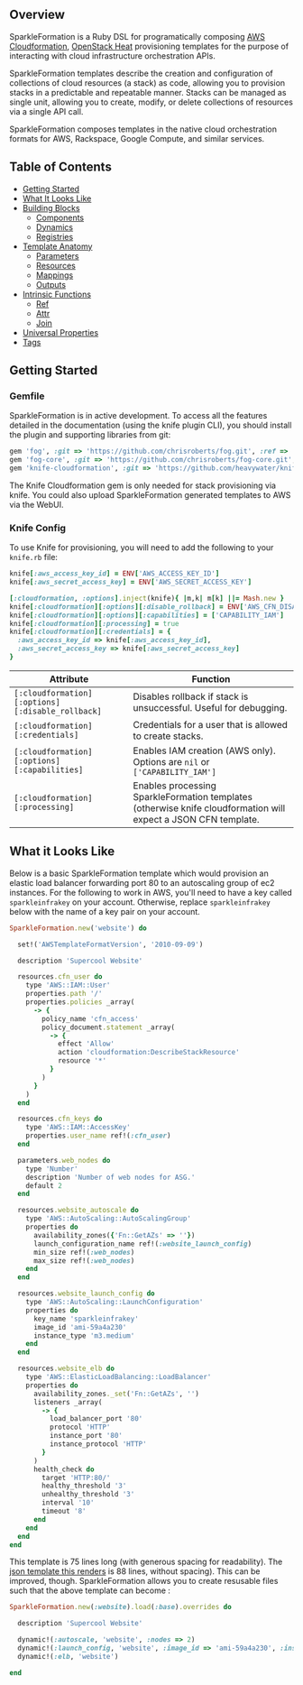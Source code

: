 ## Overview
SparkleFormation is a Ruby DSL for programatically composing
[AWS Cloudformation][cloudformation], [OpenStack Heat][heat]
provisioning templates for the purpose of interacting with cloud
infrastructure orchestration APIs.

SparkleFormation templates describe the creation and configuration of
collections of cloud resources (a stack) as code, allowing you to
provision stacks in a predictable and repeatable manner. Stacks can be
managed as single unit, allowing you to create, modify, or delete
collections of resources via a single API call.

SparkleFormation composes templates in the native cloud orchestration
formats for AWS, Rackspace, Google Compute, and similar services.

## Table of Contents

- [Getting Started](#getting-started)
- [What It Looks Like](#what-it-looks-like)
- [Building Blocks](building-blocks.md)
  - [Components](building-blocks.md#components)
  - [Dynamics](building-blocks.md#dynamics)
  - [Registries](building-blocks.md#registries)
- [Template Anatomy](anatomy.md)
  - [Parameters](anatomy.md#parameters)
  - [Resources](anatomy.md#resources)
  - [Mappings](anatomy.md#mappings)
  - [Outputs](anatomy.md#outputs)
- [Intrinsic Functions](functions.md)
  - [Ref](functions.md#ref)
  - [Attr](functions.md#attr)
  - [Join](functions.md#join)
- [Universal Properties](properties.md)
 - [Tags](properties.md#tags)

## Getting Started
### Gemfile
SparkleFormation is in active development. To access all the features
detailed in the documentation (using the knife plugin CLI), you should
install the plugin and supporting libraries from git:

```ruby
gem 'fog', :git => 'https://github.com/chrisroberts/fog.git', :ref => 'feature/orchestration'
gem 'fog-core', :git => 'https://github.com/chrisroberts/fog-core.git', :ref => 'feature/orchestration'
gem 'knife-cloudformation', :git => 'https://github.com/heavywater/knife-cloudformation.git', :ref => 'feature/fog-model'
```

The Knife Cloudformation gem is only needed for stack provisioning via
knife. You could also upload SparkleFormation generated templates to AWS via the WebUI.

### Knife Config
To use Knife for provisioning, you will need to add the following to
your `knife.rb` file:

```ruby
knife[:aws_access_key_id] = ENV['AWS_ACCESS_KEY_ID']
knife[:aws_secret_access_key] = ENV['AWS_SECRET_ACCESS_KEY']

[:cloudformation, :options].inject(knife){ |m,k| m[k] ||= Mash.new }
knife[:cloudformation][:options][:disable_rollback] = ENV['AWS_CFN_DISABLE_ROLLBACK'].to_s.downcase == 'true'
knife[:cloudformation][:options][:capabilities] = ['CAPABILITY_IAM']
knife[:cloudformation][:processing] = true
knife[:cloudformation][:credentials] = {
  :aws_access_key_id => knife[:aws_access_key_id],
  :aws_secret_access_key => knife[:aws_secret_access_key]
}
```

| Attribute                                        | Function                                                                                                       |
|--------------------------------------------------|----------------------------------------------------------------------------------------------------------------|
| `[:cloudformation][:options][:disable_rollback]` | Disables rollback if stack is unsuccessful. Useful for debugging.                                              |
| `[:cloudformation][:credentials]`                | Credentials for a user that is allowed to create stacks.                                                       |
| `[:cloudformation][:options][:capabilities]`     | Enables IAM creation (AWS only). Options are `nil` or `['CAPABILITY_IAM']`                                     |
| `[:cloudformation][:processing]`                 | Enables processing SparkleFormation templates (otherwise knife cloudformation will expect a JSON CFN template. |

## What it Looks Like
Below is a basic SparkleFormation template which would provision an
elastic load balancer forwarding port 80 to an autoscaling group of
ec2 instances. For the following to work in AWS, you'll need to have a key called `sparkleinfrakey` on your account. Otherwise, replace `sparkleinfrakey` below with the name of a key pair on your account.

```ruby
SparkleFormation.new('website') do

  set!('AWSTemplateFormatVersion', '2010-09-09')

  description 'Supercool Website'

  resources.cfn_user do
    type 'AWS::IAM::User'
    properties.path '/'
    properties.policies _array(
      -> {
        policy_name 'cfn_access'
        policy_document.statement _array(
          -> {
            effect 'Allow'
            action 'cloudformation:DescribeStackResource'
            resource '*'
          }
        )
      }
    )
  end

  resources.cfn_keys do
    type 'AWS::IAM::AccessKey'
    properties.user_name ref!(:cfn_user)
  end

  parameters.web_nodes do
    type 'Number'
    description 'Number of web nodes for ASG.'
    default 2
  end

  resources.website_autoscale do
    type 'AWS::AutoScaling::AutoScalingGroup'
    properties do
      availability_zones({'Fn::GetAZs' => ''})
      launch_configuration_name ref!(:website_launch_config)
      min_size ref!(:web_nodes)
      max_size ref!(:web_nodes)
    end
  end

  resources.website_launch_config do
    type 'AWS::AutoScaling::LaunchConfiguration'
    properties do
      key_name 'sparkleinfrakey'
      image_id 'ami-59a4a230'
      instance_type 'm3.medium'
    end
  end

  resources.website_elb do
    type 'AWS::ElasticLoadBalancing::LoadBalancer'
    properties do
      availability_zones._set('Fn::GetAZs', '')
      listeners _array(
        -> {
          load_balancer_port '80'
          protocol 'HTTP'
          instance_port '80'
          instance_protocol 'HTTP'
        }
      )
      health_check do
        target 'HTTP:80/'
        healthy_threshold '3'
        unhealthy_threshold '3'
        interval '10'
        timeout '8'
      end
    end
  end
end
```

This template is 75 lines long (with generous spacing for
readability). The [json template this
renders](examples/template_json/website.json) is 88 lines, without
spacing). This can be improved, though. SparkleFormation allows you to
create resusable files such that the above template can become :

```ruby
SparkleFormation.new(:website).load(:base).overrides do

  description 'Supercool Website'

  dynamic!(:autoscale, 'website', :nodes => 2)
  dynamic!(:launch_config, 'website', :image_id => 'ami-59a4a230', :instance_type => 'm3.medium')
  dynamic!(:elb, 'website')

end
```

[cloudformation]: http://docs.aws.amazon.com/AWSCloudFormation/latest/UserGuide/template-guide.html
[heat]: http://docs.openstack.org/developer/heat/template_guide/index.html
